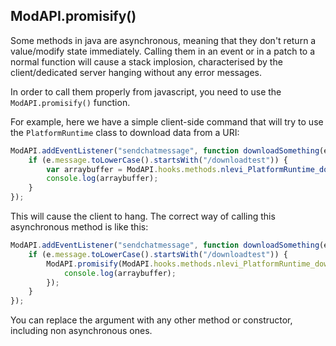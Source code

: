 ## ModAPI.promisify()
Some methods in java are asynchronous, meaning that they don't return a value/modify state immediately. Calling them in an event or in a patch to a normal function will cause a stack implosion, characterised by the client/dedicated server hanging without any error messages.

In order to call them properly from javascript, you need to use the `ModAPI.promisify()` function.

For example, here we have a simple client-side command that will try to use the `PlatformRuntime` class to download data from a URI:
```javascript
ModAPI.addEventListener("sendchatmessage", function downloadSomething(e) {
    if (e.message.toLowerCase().startsWith("/downloadtest")) {
        var arraybuffer = ModAPI.hooks.methods.nlevi_PlatformRuntime_downloadRemoteURI(ModAPI.util.str("data:text/plain,hi"));
        console.log(arraybuffer);
    }
});
```
This will cause the client to hang. The correct way of calling this asynchronous method is like this:
```javascript
ModAPI.addEventListener("sendchatmessage", function downloadSomething(e) {
    if (e.message.toLowerCase().startsWith("/downloadtest")) {
        ModAPI.promisify(ModAPI.hooks.methods.nlevi_PlatformRuntime_downloadRemoteURI)(ModAPI.util.str("data:text/plain,hi")).then(arraybuffer => {
            console.log(arraybuffer);
        });
    }
});
```

You can replace the argument with any other method or constructor, including non asynchronous ones.